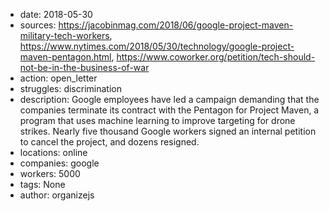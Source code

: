 - date: 2018-05-30
- sources: https://jacobinmag.com/2018/06/google-project-maven-military-tech-workers, https://www.nytimes.com/2018/05/30/technology/google-project-maven-pentagon.html, https://www.coworker.org/petition/tech-should-not-be-in-the-business-of-war
- action: open_letter
- struggles: discrimination
- description: Google employees have led a campaign demanding that the companies terminate its contract with the Pentagon for Project Maven, a program that uses machine learning to improve targeting for drone strikes. Nearly five thousand Google workers signed an internal petition to cancel the project, and dozens resigned.
- locations: online
- companies: google
- workers: 5000
- tags: None
- author: organizejs
